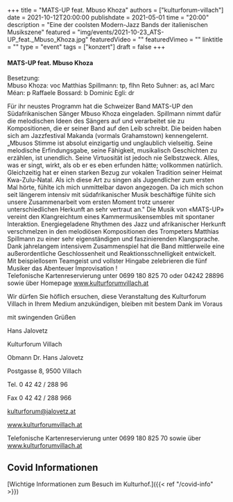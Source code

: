 +++
title = "MATS-UP feat. Mbuso Khoza"
authors = ["kulturforum-villach"]
date = 2021-10-12T20:00:00
publishdate = 2021-05-01
time = "20:00"
description = "Eine der coolsten Modern-Jazz Bands der italienischen Musikszene"
featured = "img/events/2021-10-23_ATS-UP_feat._Mbuso_Khoza.jpg"
featuredVideo = ""
featuredVimeo = ""
linktitle = ""
type = "event"
tags = ["konzert"]
draft = false
+++

#### MATS-UP feat. Mbuso Khoza

Besetzung:   
Mbuso Khoza: voc Matthias Spillmann: tp, flhn Reto Suhner: as, acl Marc Méan: p Raffaele Bossard: b Dominic Egli: dr
 
Für ihr neustes Programm hat die Schweizer Band MATS-UP den Südafrikanischen Sänger Mbuso Khoza eingeladen. Spillmann nimmt dafür die melodischen Ideen des Sängers auf und verarbeitet sie zu Kompositionen, die er seiner Band auf den Leib schreibt. Die beiden haben sich am Jazzfestival Makanda (vormals Grahamstown) kennengelernt.
„Mbusos Stimme ist absolut einzigartig und unglaublich vielseitig. Seine melodische Erfindungsgabe, seine Fähigkeit, musikalisch Geschichten zu erzählen, ist unendlich. Seine Virtuosität ist jedoch nie Selbstzweck. Alles, was er singt, wirkt, als ob er es eben erfunden hätte; vollkommen natürlich. Gleichzeitig hat er einen starken Bezug zur vokalen Tradition seiner Heimat Kwa-Zulu-Natal. Als ich diese Art zu singen als Jugendlicher zum ersten Mal hörte, fühlte ich mich unmittelbar davon angezogen. Da ich mich schon seit längerem intensiv mit südafrikanischer Musik beschäftige fühlte sich unsere Zusammenarbeit vom ersten Moment trotz unserer unterschiedlichen Herkunft an sehr vertraut an."
Die Musik von «MATS-UP» vereint den Klangreichtum eines Kammermusikensembles mit spontaner Interaktion. Energiegeladene Rhythmen des Jazz und afrikanischer Herkunft verschmelzen in den melodiösen Kompositionen des Trompeters Matthias Spillmann zu einer sehr eigenständigen und faszinierenden Klangsprache. Dank jahrelangem intensivem Zusammenspiel hat die Band mittlerweile eine außerordentliche Geschlossenheit und Reaktionsschnelligkeit entwickelt. Mit beispiellosem Teamgeist und vollster Hingabe zelebrieren die fünf Musiker das Abenteuer Improvisation  !   
Telefonische Kartenreservierung unter 0699 180 825 70 oder 04242 28896  sowie über Homepage www.kulturforumvillach.at                             

Wir dürfen Sie höflich ersuchen, diese Veranstaltung des Kulturforum Villach in Ihrem Medium anzukündigen, bleiben mit bestem Dank im Voraus

 

mit swingenden Grüßen

Hans Jalovetz

 

Kulturforum Villach

Obmann Dr. Hans Jalovetz

Postgasse 8, 9500 Villach

Tel. 0 42 42 / 288 96

Fax 0 42 42 / 288 966

kulturforum@jalovetz.at

www.kulturforumvillach.at


 
Telefonische Kartenreservierung unter 0699 180 825 70 sowie über www.kulturforumvillach.at

 



## Covid Informationen

[Wichtige Informationen zum Besuch im Kulturhof.]({{< ref "/covid-info" >}})
